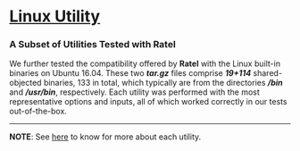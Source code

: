 [Linux Utility](https://man7.org/linux/man-pages/)
====================

### A Subset of Utilities Tested with Ratel

We further tested the compatibility offered by **Ratel** with the Linux built-in binaries on Ubuntu 16.04. These two ***tar.gz*** files comprise ***19+114*** shared-objected binaries, 133 in total, which typically are from the directories ***/bin*** and ***/usr/bin***, respectively. Each utility was performed with the most representative options and inputs, all of which worked correctly in our tests out-of-the-box.

-----------------------------------
**NOTE**: See [here](https://man7.org/linux/man-pages/) to know for more about each utility.
